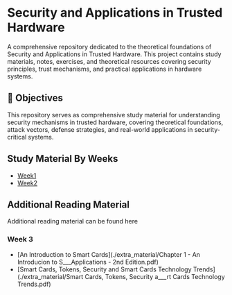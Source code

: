 # Security and Applications in Trusted Hardware

A comprehensive repository dedicated to the theoretical foundations of Security and Applications in Trusted Hardware. This project contains study materials, notes, exercises, and theoretical resources covering security principles, trust mechanisms, and practical applications in hardware systems.

## 🎯 Objectives

This repository serves as comprehensive study material for understanding security mechanisms in trusted hardware, covering theoretical foundations, attack vectors, defense strategies, and real-world applications in security-critical systems.

## Study Material By Weeks
- [Week1](./week1.md)
- [Week2](./week2.md)

## Additional Reading Material
Additional reading material can be found here
### Week 3
- [An Introduction to Smart Cards](./extra_material/Chapter 1 - An Introducion to S___Applications - 2nd Edition.pdf)
- [Smart Cards, Tokens, Security and Smart Cards Technology Trends](./extra_material/Smart Cards, Tokens, Security a___rt Cards Technology Trends.pdf)
